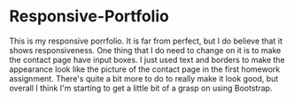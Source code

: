 # Responsive-Portfolio

This is my responsive porrfolio. It is far from perfect, but I do believe that it shows responsiveness. One thing that I do need to change on it is to make the contact page have input boxes. I just used text and borders to make the appearance look like the picture of the contact page in the first homework assignment. There's quite a bit more to do to really make it look good, but overall I think I'm starting to get a little bit of a grasp on using Bootstrap.
